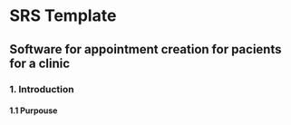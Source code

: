 # SRS Template
## Software for appointment creation for pacients for a clinic
### 1. Introduction
#### 1.1 Purpouse
